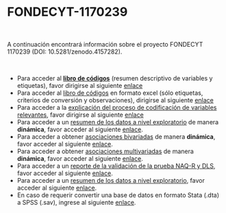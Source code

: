 # FONDECYT-1170239

<br>

A continuación encontrará información sobre el proyecto FONDECYT 1170239 (DOI: 10.5281/zenodo.4157282).

<br>

- Para acceder al <ins>**libro de códigos**</ins> (resumen descriptivo de variables y etiquetas), favor dirigirse al siguiente [enlace](codebook.html)
- Para acceder al <ins>libro de códigos</ins> en formato excel (sólo etiquetas, criterios de conversión y observaciones), dirigirse al siguiente [enlace](https://github.com/AGSCL/FONDECYT-1170239/blob/master/a59ce30bf3a72a8a6df4a71290f8c646e47aa994/Libro%20de%20C%C3%B3digos.xlsx?raw=true)
- Para acceder a la <ins>explicación del proceso de codificación de variables relevantes</ins>, favor dirigirse al siguiente [enlace](https://github.com/AGSCL/FONDECYT-1170239/blob/master/a59ce30bf3a72a8a6df4a71290f8c646e47aa994/Tratamiento%20de%20Variables%20FONDECYT%201170239%202020.docx?raw=true)
- Para acceder a un <ins>resumen de los datos a nivel exploratorio</ins> de manera **dinámica**, favor acceder al siguiente [enlace](https://agscl.shinyapps.io/DataExp/).
- Para acceder a obtener <ins>asociaciones bivariadas</ins> de manera **dinámica**, favor acceder al siguiente [enlace](https://agscl.shinyapps.io/ContingencyTable/).
- Para acceder a obtener <ins>asociaciones multivariadas</ins> de manera **dinámica**, favor acceder al siguiente [enlace](https://agscl.shinyapps.io/Resultados_Ponderados/).
- Para acceder a un <ins>reporte de la validación de la prueba NAQ-R y DLS</ins>, favor acceder al siguiente [enlace](https://rpubs.com/proyectoinvpsykhe/prop_psi_mat_sup2).
- Para acceder a un <ins>resumen de los datos a nivel exploratorio</ins>, favor acceder al siguiente [enlace](report.html).
- En caso de requerir convertir una base de datos en formato Stata (.dta) a  SPSS (.sav), ingrese al siguiente [enlace](https://agscl.shinyapps.io/UploadFiles/).

